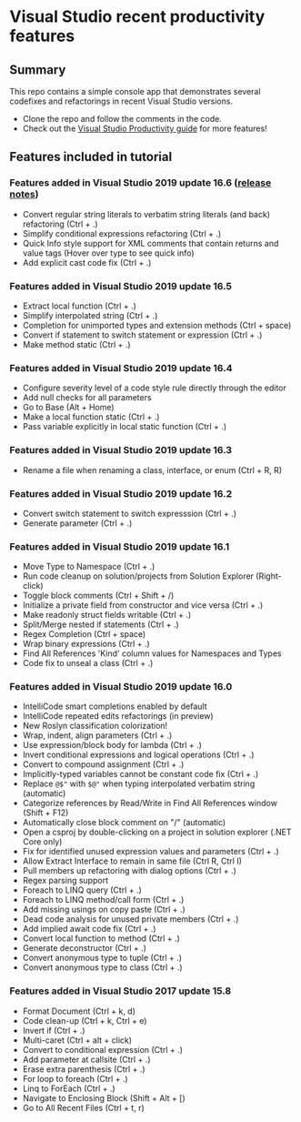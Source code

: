 # Visual Studio recent productivity features

## Summary
This repo contains a simple console app that demonstrates several codefixes and refactorings in recent Visual Studio versions.

- Clone the repo and follow the comments in the code.
- Check out the [Visual Studio Productivity guide](https://aka.ms/productivityguide) for more features!

## Features included in tutorial

### Features added in Visual Studio 2019 update 16.6 ([release notes](https://docs.microsoft.com/en-us/visualstudio/releases/2019/release-notes))
* Convert regular string literals to verbatim string literals (and back) refactoring  (Ctrl + .)
* Simplify conditional expressions refactoring  (Ctrl + .)
* Quick Info style support for XML comments that contain returns and value tags  (Hover over type to see quick info)
* Add explicit cast code fix  (Ctrl + .)

### Features added in Visual Studio 2019 update 16.5
- Extract local function (Ctrl + .)
- Simplify interpolated string (Ctrl + .)
- Completion for unimported types and extension methods (Ctrl + space)
- Convert if statement to switch statement or expression (Ctrl + .)
- Make method static (Ctrl + .)

### Features added in Visual Studio 2019 update 16.4
- Configure severity level of a code style rule directly through the editor
- Add null checks for all parameters
- Go to Base (Alt + Home)
- Make a local function static (Ctrl + .)
- Pass variable explicitly in local static function (Ctrl + .)

### Features added in Visual Studio 2019 update 16.3
- Rename a file when renaming a class, interface, or enum (Ctrl + R, R)

### Features added in Visual Studio 2019 update 16.2
- Convert switch statement to switch expresssion (Ctrl + .)
- Generate parameter (Ctrl + .)

### Features added in Visual Studio 2019 update 16.1
- Move Type to Namespace (Ctrl + .)
- Run code cleanup on solution/projects from Solution Explorer (Right-click)
- Toggle block comments (Ctrl + Shift + /)
- Initialize a private field from constructor and vice versa (Ctrl + .)
- Make readonly struct fields writable (Ctrl + .)
- Split/Merge nested if statements (Ctrl + .)
- Regex Completion (Ctrl + space)
- Wrap binary expressions (Ctrl + .)
- Find All References 'Kind' column values for Namespaces and Types
- Code fix to unseal a class (Ctrl + .)

### Features added in Visual Studio 2019 update 16.0
- IntelliCode smart completions enabled by default
- IntelliCode repeated edits refactorings (in preview)
- New Roslyn classification colorization!
- Wrap, indent, align parameters (Ctrl + .)
- Use expression/block body for lambda (Ctrl + .)
- Invert conditional expressions and logical operations (Ctrl + .)
- Convert to compound assignment (Ctrl + .)
- Implicitly-typed variables cannot be constant code fix (Ctrl + .)
- Replace `@$"` with `$@"` when typing interpolated verbatim string (automatic)
- Categorize references by Read/Write in Find All References window (Shift + F12)
- Automatically close block comment on "/" (automatic)
- Open a csproj by double-clicking on a project in solution explorer (.NET Core only)
- Fix for identified unused expression values and parameters (Ctrl + .)
- Allow Extract Interface to remain in same file (Ctrl R, Ctrl I)
- Pull members up refactoring with dialog options (Ctrl + .)
- Regex parsing support
- Foreach to LINQ query (Ctrl + .)
- Foreach to LINQ method/call form (Ctrl + .)
- Add missing usings on copy paste (Ctrl + .)
- Dead code analysis for unused private members (Ctrl + .)
- Add implied await code fix (Ctrl + .)
- Convert local function to method (Ctrl + .)
- Generate deconstructor (Ctrl + .)
- Convert anonymous type to tuple (Ctrl + .)
- Convert anonymous type to class (Ctrl + .)

### Features added in Visual Studio 2017 update 15.8
- Format Document (Ctrl + k, d)
- Code clean-up (Ctrl + k, Ctrl + e)
- Invert if (Ctrl + .)
- Multi-caret (Ctrl + alt + click)
- Convert to conditional expression (Ctrl + .)
- Add parameter at callsite (Ctrl + .)
- Erase extra parenthesis (Ctrl + .)
- For loop to foreach (Ctrl + .)
- Linq to ForEach (Ctrl + .)
- Navigate to Enclosing Block (Shift + Alt + \[)
- Go to All Recent Files (Ctrl + t, r)

